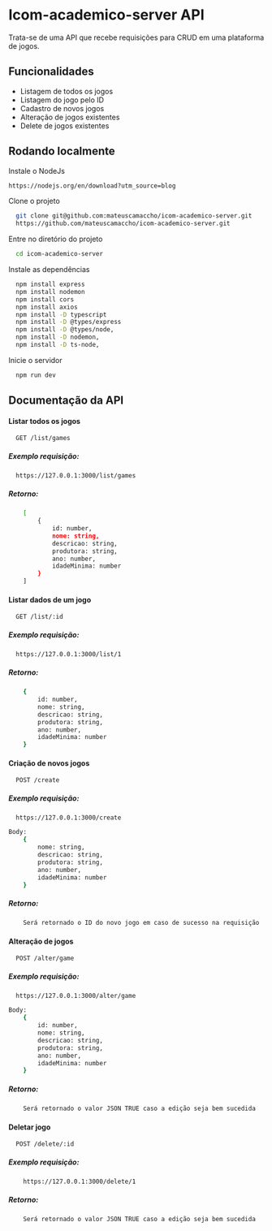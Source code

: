 
# Icom-academico-server API

Trata-se de uma API que recebe requisições para CRUD em uma plataforma de jogos.

## Funcionalidades

- Listagem de todos os jogos
- Listagem do jogo pelo ID
- Cadastro de novos jogos
- Alteração de jogos existentes
- Delete de jogos existentes

## Rodando localmente
Instale o NodeJs  
```bash
https://nodejs.org/en/download?utm_source=blog
```

Clone o projeto

```bash
  git clone git@github.com:mateuscamaccho/icom-academico-server.git 
  https://github.com/mateuscamaccho/icom-academico-server.git
```

Entre no diretório do projeto

```bash
  cd icom-academico-server
```

Instale as dependências

```bash
  npm install express 
  npm install nodemon
  npm install cors  
  npm install axios
  npm install -D typescript
  npm install -D @types/express
  npm install -D @types/node,
  npm install -D nodemon,
  npm install -D ts-node,
```

Inicie o servidor

```bash
  npm run dev
```

## Documentação da API

#### Listar todos os jogos

```http
  GET /list/games
```
##### Exemplo requisição:
```http
  https://127.0.0.1:3000/list/games
```

##### Retorno:
```bash
    [
        {
            id: number,
            nome: string,
            descricao: string,
            produtora: string,
            ano: number,
            idadeMinima: number
        }
    ]
```
#### Listar dados de um jogo

```http
  GET /list/:id
```
##### Exemplo requisição:
```http
  https://127.0.0.1:3000/list/1
```

##### Retorno:
```Bash
    {
        id: number,
        nome: string,
        descricao: string,
        produtora: string,
        ano: number,
        idadeMinima: number
    }
```


#### Criação de novos jogos

```http
  POST /create
```

##### Exemplo requisição:
```http
  https://127.0.0.1:3000/create
```
```Bash
Body:
    {
        nome: string,
        descricao: string,
        produtora: string,
        ano: number,
        idadeMinima: number
    }

```

##### Retorno:
```bash
    Será retornado o ID do novo jogo em caso de sucesso na requisição
```

#### Alteração de jogos

```http
  POST /alter/game
```

##### Exemplo requisição:
```http
  https://127.0.0.1:3000/alter/game
```
```Bash
Body:
    {
        id: number,
        nome: string,
        descricao: string,
        produtora: string,
        ano: number,
        idadeMinima: number
    }

```

##### Retorno:
```bash
    Será retornado o valor JSON TRUE caso a edição seja bem sucedida
```

#### Deletar jogo

```http
  POST /delete/:id
```

##### Exemplo requisição:
```http
    https://127.0.0.1:3000/delete/1
```


##### Retorno:
```bash
    Será retornado o valor JSON TRUE caso a edição seja bem sucedida
```

